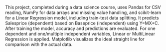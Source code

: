 This project, completed during a data science course, uses Pandas for CSV reading, NumPy for data arrays and missing value handling, and scikit-learn for a Linear Regression model, including train-test data splitting. It predicts Salesprice (dependent) based on Baseprice (independent) using Y=MX+C.
After training the model, accuracy and predictions are evaluated. For one dependent and one/multiple independent variables, Linear or MultiLinear Regression is applied. Matplotlib visualizes the ideal straight line for comparison with the actual data.
